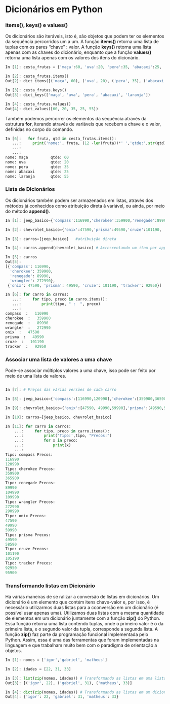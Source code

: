# Dicionários em Python

### <b> items(), keys() e values() </b>

Os dicionários são iteráveis, isto é, são objetos que podem ter os elementos da sequência percorridos um a um. A função **items()** retorna uma lista de tuplas com os pares “chave” : valor. A função **keys()** retorna uma lista apenas com as chaves do dicionário, enquanto que a função **values()** retorna uma lista apenas com os valores dos itens do dicionário. 
```python
In [1]: cesta_frutas = {'maça':60, 'uva':20, 'pera':35, 'abacaxi':25, 'laranja':55}

In [2]: cesta_frutas.items()
Out[2]: dict_items([('maça', 60), ('uva', 20), ('pera', 35), ('abacaxi', 25), ('laranja', 55)])

In [3]: cesta_frutas.keys()
Out[3]: dict_keys(['maça', 'uva', 'pera', 'abacaxi', 'laranja'])

In [4]: cesta_frutas.values()
Out[4]: dict_values([60, 20, 35, 25, 55])
````
Também podemos percorrer os elementos da sequência através da estrutura **for**, iterando através de variáveis que recebem a chave e o valor, definidas no corpo do comando. 
```python
In [6]:   for fruta, qtd in cesta_frutas.items():
   ...:     print('nome:', fruta, (12 -len(fruta))*' ','qtde:',str(qtd))
   ...:   
   ...:   
nome: maça          qtde: 60
nome: uva           qtde: 20
nome: pera          qtde: 35
nome: abacaxi       qtde: 25
nome: laranja       qtde: 55
```

### <b> Lista de Dicionários </b> 

Os dicionários também podem ser armazenados em listas, através dos métodos já conhecidos como atribuição direta à variável, ou ainda, por meio do método **append()**.
``` python
In [1]: jeep_basico={'compass':116990,'cherokee':359900,'renegade':89990,'wrangler':272990}

In [2]: chevrolet_basico={'onix':47590,'prisma':49590,'cruze':101190, 'tracker':92950}

In [3]: carros=[jeep_basico]   #atribuição direta

In [4]: carros.append(chevrolet_basico) # Acrescentando um item por append

In [5]: carros
Out[5]: 
[{'compass': 116990,
  'cherokee': 359900,
  'renegade': 89990,
  'wrangler': 272990},
 {'onix': 47590, 'prisma': 49590, 'cruze': 101190, 'tracker': 92950}]

In [6]: for carro in carros:
   ...:     for tipo, preco in carro.items():
   ...:         print(tipo, " :  ", preco)
   ...:         
compass  :   116990
cherokee  :   359900
renegade  :   89990
wrangler  :   272990
onix  :   47590
prisma  :   49590
cruze  :   101190
tracker  :   92950

```
### <b> Associar uma lista de valores a uma chave </b>

Pode-se associar múltiplos valores a uma chave, isso pode ser feito por meio de uma lista de valores. 
``` python

In [7]: # Preços das várias versões de cada carro

In [8]: jeep_basico={'compass':[116990,120990],'cherokee':[359900,365900],'renegade':[89990, 104990, 109990],'wrangler':[272990, 290990]}

In [9]: chevrolet_basico={'onix':[47590, 49990,59990],'prisma':[49590,58590],'cruze':[101190, 105190], 'tracker':[92950, 95900]}

In [10]: carros=[jeep_basico, chevrolet_basico]

In [11]: for carro in carros:
    ...:     for tipo, preco in carro.items():
    ...:         print('Tipo:',tipo, "Precos:")
    ...:         for x in preco:
    ...:             print(x)
    ...:             
Tipo: compass Precos:
116990
120990
Tipo: cherokee Precos:
359900
365900
Tipo: renegade Precos:
89990
104990
109990
Tipo: wrangler Precos:
272990
290990
Tipo: onix Precos:
47590
49990
59990
Tipo: prisma Precos:
49590
58590
Tipo: cruze Precos:
101190
105190
Tipo: tracker Precos:
92950
95900
```
### <b> Transformando listas em Dicionário </b>

Há várias maneiras de se ralizar a conversão de listas em dicionários. Um dicionário é um elemento que contém itens chave-valor e, por isso, é necessário utilizarmos duas listas para a cconversão em um dicionário (é possível usar apenas uma). Utilizamos
duas listas com a mesma quantidade de elementos em um dicionário juntamente com a função **zip()** do Python. Essa função retorna uma lista contendo tuplas, onde o primeiro valor é o da primeira lista, e o segundo valor da tupla, corresponde a segunda lista. 
A função **zip()** faz parte da programação funcional implementada pelo Python. Assim, essa é uma das ferramentas que foram implementadas na linguagem e que trabalham muito bem com o paradigma de orientação a objetos.

``` python
In [1]: nomes = ['igor','gabriel', 'matheus']

In [2]: idades = [22, 31, 33]

In [3]: list(zip(nomes, idades)) # Transformando as listas em uma lista de tuplas
Out[3]: [('igor', 22), ('gabriel', 31), ('matheus', 33)]

In [4]: dict(zip(nomes, idades)) # Transformando as listas em um dicionário
Out[4]: {'igor': 22, 'gabriel': 31, 'matheus': 33}
```
